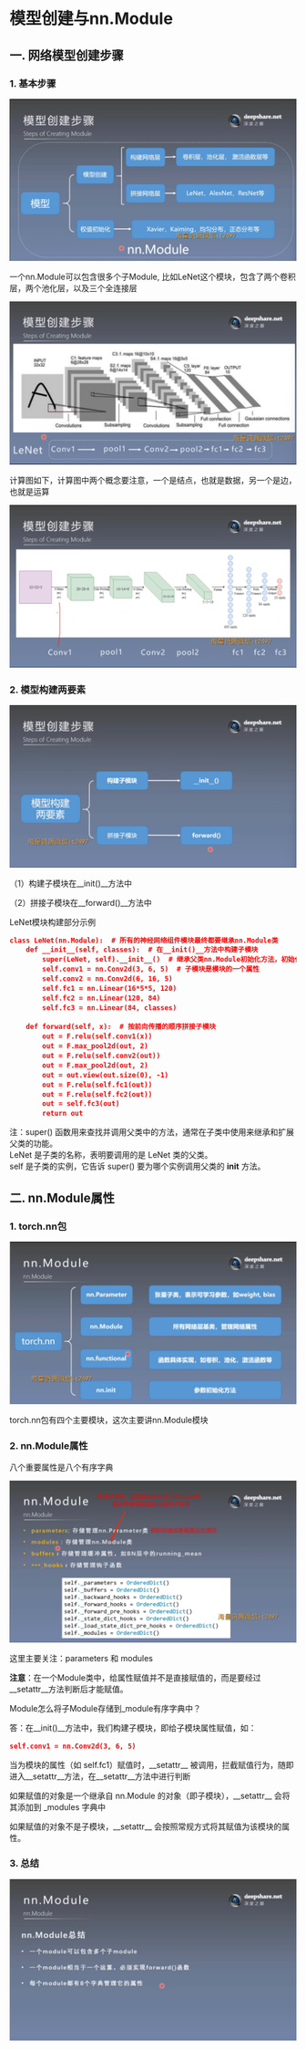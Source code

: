 # 模型创建与nn.Module
## 一. 网络模型创建步骤
### 1. 基本步骤

![1](docs/知识库/计算机和硬件/折叠/ai-self-learning-main/从python开始的ai学习/深度学习%20pytorch/9.%20模型创建步骤与nn.Module/pcs/1.png "1")

一个nn.Module可以包含很多个子Module, 比如LeNet这个模块，包含了两个卷积层，两个池化层，以及三个全连接层

![2](docs/知识库/计算机和硬件/折叠/ai-self-learning-main/从python开始的ai学习/深度学习%20pytorch/9.%20模型创建步骤与nn.Module/pcs/2.png "2")

计算图如下，计算图中两个概念要注意，一个是结点，也就是数据，另一个是边，也就是运算

![3](docs/知识库/计算机和硬件/折叠/ai-self-learning-main/从python开始的ai学习/深度学习%20pytorch/9.%20模型创建步骤与nn.Module/pcs/3.png "3")

### 2. 模型构建两要素

![4](docs/知识库/计算机和硬件/折叠/ai-self-learning-main/从python开始的ai学习/深度学习%20pytorch/9.%20模型创建步骤与nn.Module/pcs/4.png "4")

（1）构建子模块在\_\_init()\_\_方法中

（2）拼接子模块在\_\_forward()\_\_方法中

LeNet模块构建部分示例

```json
class LeNet(nn.Module):  # 所有的神经网络组件模块最终都要继承nn.Module类
    def __init__(self, classes):  # 在__init()__方法中构建子模块
        super(LeNet, self).__init__()  # 继承父类nn.Module初始化方法，初始化nn.Module的属性
        self.conv1 = nn.Conv2d(3, 6, 5)  # 子模块是模块的一个属性
        self.conv2 = nn.Conv2d(6, 16, 5)
        self.fc1 = nn.Linear(16*5*5, 120)
        self.fc2 = nn.Linear(120, 84)
        self.fc3 = nn.Linear(84, classes)

    def forward(self, x):  # 按前向传播的顺序拼接子模块
        out = F.relu(self.conv1(x))
        out = F.max_pool2d(out, 2)
        out = F.relu(self.conv2(out))
        out = F.max_pool2d(out, 2)
        out = out.view(out.size(0), -1)
        out = F.relu(self.fc1(out))
        out = F.relu(self.fc2(out))
        out = self.fc3(out)
        return out
```

注：super() 函数用来查找并调用父类中的方法，通常在子类中使用来继承和扩展父类的功能。  
LeNet 是子类的名称，表明要调用的是 LeNet 类的父类。  
self 是子类的实例，它告诉 super() 要为哪个实例调用父类的 __init__ 方法。
## 二. nn.Module属性
### 1. torch.nn包

![5](docs/知识库/计算机和硬件/折叠/ai-self-learning-main/从python开始的ai学习/深度学习%20pytorch/9.%20模型创建步骤与nn.Module/pcs/5.png "5")

torch.nn包有四个主要模块，这次主要讲nn.Module模块
### 2. nn.Module属性

八个重要属性是八个有序字典

![6](docs/知识库/计算机和硬件/折叠/ai-self-learning-main/从python开始的ai学习/深度学习%20pytorch/9.%20模型创建步骤与nn.Module/pcs/6.png "6")

这里主要关注：parameters 和 modules

**注意**：在一个Module类中，给属性赋值并不是直接赋值的，而是要经过\_\_setattr\_\_方法判断后才能赋值。

Module怎么将子Module存储到_module有序字典中？

答：在\_\_init()\_\_方法中，我们构建子模块，即给子模块属性赋值，如：
```json
self.conv1 = nn.Conv2d(3, 6, 5)
```

当为模块的属性（如 self.fc1）赋值时，\_\_setattr\_\_ 被调用，拦截赋值行为，随即进入\_\_setattr\_\_方法，在\_\_setattr\_\_方法中进行判断

如果赋值的对象是一个继承自 nn.Module 的对象（即子模块），\_\_setattr\_\_ 会将其添加到 _modules 字典中

如果赋值的对象不是子模块，\_\_setattr\_\_ 会按照常规方式将其赋值为该模块的属性。

### 3. 总结

![7](docs/知识库/计算机和硬件/折叠/ai-self-learning-main/从python开始的ai学习/深度学习%20pytorch/9.%20模型创建步骤与nn.Module/pcs/7.png "7")
